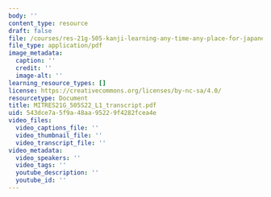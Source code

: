 ```yaml
---
body: ''
content_type: resource
draft: false
file: /courses/res-21g-505-kanji-learning-any-time-any-place-for-japanese-v-spring-2022/mitres21g_505s22_l1_transcript.pdf
file_type: application/pdf
image_metadata:
  caption: ''
  credit: ''
  image-alt: ''
learning_resource_types: []
license: https://creativecommons.org/licenses/by-nc-sa/4.0/
resourcetype: Document
title: MITRES21G_505S22_L1_transcript.pdf
uid: 543dce7a-5f9a-48aa-9522-9f4282fcea4e
video_files:
  video_captions_file: ''
  video_thumbnail_file: ''
  video_transcript_file: ''
video_metadata:
  video_speakers: ''
  video_tags: ''
  youtube_description: ''
  youtube_id: ''
---
```

